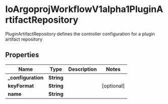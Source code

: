 

# IoArgoprojWorkflowV1alpha1PluginArtifactRepository

PluginArtifactRepository defines the controller configuration for a plugin artifact repository

## Properties

Name | Type | Description | Notes
------------ | ------------- | ------------- | -------------
**_configuration** | **String** |  | 
**keyFormat** | **String** |  |  [optional]
**name** | **String** |  | 



